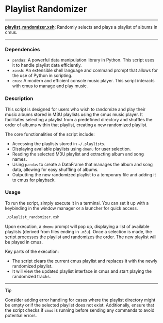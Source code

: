 # Playlist Randomizer

---

**[playlist_randomizer.xsh](/playlist_randomizer.xsh)**: Randomly selects and plays a playlist of albums in cmus.

---

### Dependencies

- `pandas`: A powerful data manipulation library in Python. This script uses it to handle playlist data efficiently.
- `xonsh`: An extensible shell language and command prompt that allows for the use of Python in scripting.
- `cmus`: A modern and efficient console music player. This script interacts with cmus to manage and play music.

### Description

This script is designed for users who wish to randomize and play their music albums stored in M3U playlists using the cmus music player. It facilitates selecting a playlist from a predefined directory and shuffles the order of albums within that playlist, creating a new randomized playlist. 

The core functionalities of the script include:
- Accessing the playlists stored in `~/.playlists`.
- Displaying available playlists using `dmenu` for user selection.
- Reading the selected M3U playlist and extracting album and song names.
- Using `pandas` to create a DataFrame that manages the album and song data, allowing for easy shuffling of albums.
- Outputting the new randomized playlist to a temporary file and adding it to cmus for playback.

### Usage

To run the script, simply execute it in a terminal. You can set it up with a keybinding in the window manager or a launcher for quick access.

```bash
./playlist_randomizer.xsh
```

Upon execution, a `dmenu` prompt will pop up, displaying a list of available playlists (derived from files ending in `.m3u`). Once a selection is made, the script processes the playlist and randomizes the order. The new playlist will be played in cmus.

Key parts of the execution:
- The script clears the current cmus playlist and replaces it with the newly randomized playlist.
- It will view the updated playlist interface in cmus and start playing the randomized tracks.

---

> [!TIP]  
> Consider adding error handling for cases where the playlist directory might be empty or if the selected playlist does not exist. Additionally, ensure that the script checks if `cmus` is running before sending any commands to avoid potential errors.
